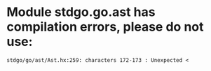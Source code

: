 # Module stdgo.go.ast has compilation errors, please do not use:
```
stdgo/go/ast/Ast.hx:259: characters 172-173 : Unexpected <

```

